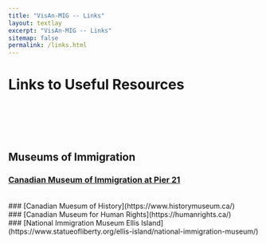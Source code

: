 ```yaml
---
title: "VisAn-MIG -- Links"
layout: textlay
excerpt: "VisAn-MIG -- Links"
sitemap: false
permalink: /links.html
---
```


# Links to Useful Resources

<br>


<br>
<br>
<br>



## Museums of Immigration

### [Canadian Museum of Immigration at Pier 21](https://pier21.ca/home)

<br>
### [Canadian Muesum of History](https://www.historymuseum.ca/)

<br>
### [Canadian Museum for Human Rights](https://humanrights.ca/)

<br>
### [National Immigration Museum Ellis Island](https://www.statueofliberty.org/ellis-island/national-immigration-museum/)
